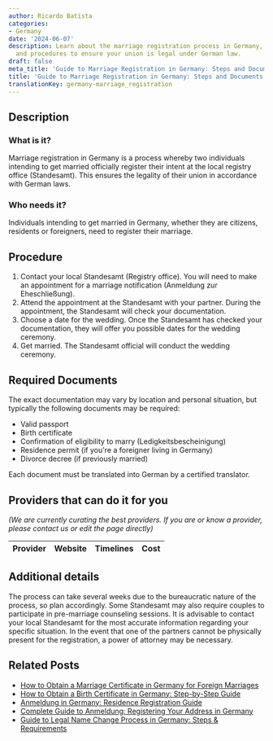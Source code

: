 ```yaml
---
author: Ricardo Batista
categories:
- Germany
date: '2024-06-07'
description: Learn about the marriage registration process in Germany, necessary documents,
  and procedures to ensure your union is legal under German law.
draft: false
meta_title: 'Guide to Marriage Registration in Germany: Steps and Documents'
title: 'Guide to Marriage Registration in Germany: Steps and Documents'
translationKey: germany-marriage_registration
---
```


## Description
### What is it?
Marriage registration in Germany is a process whereby two individuals intending to get married officially register their intent at the local registry office (Standesamt). This ensures the legality of their union in accordance with German laws.
### Who needs it?
Individuals intending to get married in Germany, whether they are citizens, residents or foreigners, need to register their marriage.

## Procedure
1. Contact your local Standesamt (Registry office). You will need to make an appointment for a marriage notification (Anmeldung zur Eheschließung).
2. Attend the appointment at the Standesamt with your partner. During the appointment, the Standesamt will check your documentation.
3. Choose a date for the wedding. Once the Standesamt has checked your documentation, they will offer you possible dates for the wedding ceremony.
4. Get married. The Standesamt official will conduct the wedding ceremony.

## Required Documents
The exact documentation may vary by location and personal situation, but typically the following documents may be required:
- Valid passport
- Birth certificate
- Confirmation of eligibility to marry (Ledigkeitsbescheinigung)
- Residence permit (if you're a foreigner living in Germany)
- Divorce decree (if previously married)
  
Each document must be translated into German by a certified translator.

## Providers that can do it for you

_(We are currently curating the best providers. If you are or know a provider, please contact us or edit the page directly)_

| Provider        |     Website     |     Timelines    |       Cost      |
| :-------------: | :-------------: |  :-------------: | :-------------: |

## Additional details
The process can take several weeks due to the bureaucratic nature of the process, so plan accordingly. Some Standesamt may also require couples to participate in pre-marriage counseling sessions. It is advisable to contact your local Standesamt for the most accurate information regarding your specific situation. In the event that one of the partners cannot be physically present for the registration, a power of attorney may be necessary.


## Related Posts

- [How to Obtain a Marriage Certificate in Germany for Foreign Marriages](https://tramitit.com/guides/germany/applying_for_a_marriage_certificate/)
- [How to Obtain a Birth Certificate in Germany: Step-by-Step Guide](https://tramitit.com/guides/germany/applying_for_a_birth_certificate/)
- [Anmeldung in Germany: Residence Registration Guide](https://tramitit.com/guides/germany/registration_of_residence/)
- [Complete Guide to Anmeldung: Registering Your Address in Germany](https://tramitit.com/guides/germany/change_of_address_registration/)
- [Guide to Legal Name Change Process in Germany: Steps & Requirements](https://tramitit.com/guides/germany/declaration_of_name_change/)
